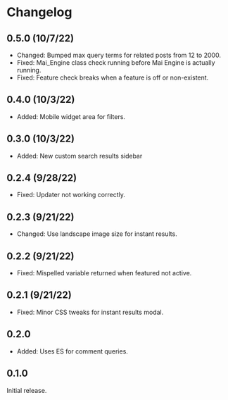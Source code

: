 # Changelog

## 0.5.0 (10/7/22)
* Changed: Bumped max query terms for related posts from 12 to 2000.
* Fixed: Mai_Engine class check running before Mai Engine is actually running.
* Fixed: Feature check breaks when a feature is off or non-existent.

## 0.4.0 (10/3/22)
* Added: Mobile widget area for filters.

## 0.3.0 (10/3/22)
* Added: New custom search results sidebar

## 0.2.4 (9/28/22)
* Fixed: Updater not working correctly.

## 0.2.3 (9/21/22)
* Changed: Use landscape image size for instant results.

## 0.2.2 (9/21/22)
* Fixed: Mispelled variable returned when featured not active.

## 0.2.1 (9/21/22)
* Fixed: Minor CSS tweaks for instant results modal.

## 0.2.0
* Added: Uses ES for comment queries.

## 0.1.0
Initial release.
